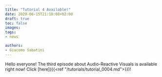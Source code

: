 ```yaml
---
title: "Tutorial 4 Available!"
date: 2020-06-15T21:10:08+02:00
draft: true
toc: false
images:
tags:
- news

authors:
- Giacomo Sabatini
---
```


Hello everyone! The third episode about Audio-Reactive Visuals is available right now!
 Click [here]({{<ref "/tutorials/tutorial_0004.md">}})!
